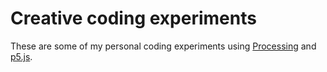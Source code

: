 # Creative coding experiments
These are some of my personal coding experiments using [Processing](https://processing.org/) and [p5.js](https://p5js.org/).
